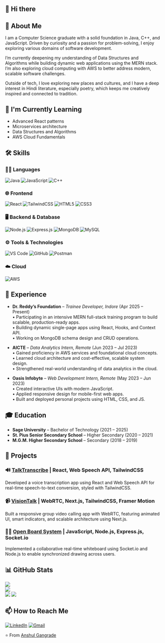## 👋 Hi there

## 💫 About Me  
I am a Computer Science graduate with a solid foundation in Java, C++, and JavaScript. Driven by curiosity and a passion for problem-solving, I enjoy exploring various domains of software development.  

I’m currently deepening my understanding of Data Structures and Algorithms while building dynamic web applications using the MERN stack. I’m also exploring cloud computing with AWS to better address modern, scalable software challenges.  

Outside of tech, I love exploring new places and cultures, and I have a deep interest in Hindi literature, especially poetry, which keeps me creatively inspired and connected to tradition.

## 🌱 I'm Currently Learning  
- Advanced React patterns  
- Microservices architecture  
- Data Structures and Algorithms  
- AWS Cloud Fundamentals  

## 🛠️ Skills  

### 👨‍💻 Languages  
![Java](https://img.shields.io/badge/Java-ED8B00?style=for-the-badge&logo=openjdk&logoColor=white) ![JavaScript](https://img.shields.io/badge/JavaScript-F7DF1E?style=for-the-badge&logo=javascript&logoColor=black) ![C++](https://img.shields.io/badge/C++-00599C?style=for-the-badge&logo=c%2B%2B&logoColor=white)  

### 🌐 Frontend  
![React](https://img.shields.io/badge/React-20232A?style=for-the-badge&logo=react&logoColor=61DAFB) ![TailwindCSS](https://img.shields.io/badge/Tailwind_CSS-38B2AC?style=for-the-badge&logo=tailwind-css&logoColor=white) ![HTML5](https://img.shields.io/badge/HTML5-E34F26?style=for-the-badge&logo=html5&logoColor=white) ![CSS3](https://img.shields.io/badge/CSS3-1572B6?style=for-the-badge&logo=css3&logoColor=white)  

### 🖥️ Backend & Database  
![Node.js](https://img.shields.io/badge/Node.js-339933?style=for-the-badge&logo=nodedotjs&logoColor=white) ![Express.js](https://img.shields.io/badge/Express.js-000000?style=for-the-badge&logo=express&logoColor=white) ![MongoDB](https://img.shields.io/badge/MongoDB-4EA94B?style=for-the-badge&logo=mongodb&logoColor=white) ![MySQL](https://img.shields.io/badge/MySQL-005C84?style=for-the-badge&logo=mysql&logoColor=white)  

### ⚙️ Tools & Technologies  
![VS Code](https://img.shields.io/badge/VS_Code-007ACC?style=for-the-badge&logo=visual-studio-code&logoColor=white) ![GitHub](https://img.shields.io/badge/GitHub-181717?style=for-the-badge&logo=github&logoColor=white) ![Postman](https://img.shields.io/badge/Postman-FF6C37?style=for-the-badge&logo=postman&logoColor=white)  

### ☁️ Cloud  
![AWS](https://img.shields.io/badge/AWS-232F3E?style=for-the-badge&logo=amazon-aws&logoColor=white)
  

## 💼 Experience  

- **Dr. Reddy’s Foundation** – *Trainee Developer, Indore* (Apr 2025 – Present)  
  • Participating in an intensive MERN full-stack training program to build scalable, production-ready apps.  
  • Building dynamic single-page apps using React, Hooks, and Context API.  
  • Working on MongoDB schema design and CRUD operations.

- **AICTE** – *Data Analytics Intern, Remote* (Jun 2023 – Jul 2023)  
  • Gained proficiency in AWS services and foundational cloud concepts.  
  • Learned cloud architecture and cost-effective, scalable system design.  
  • Strengthened real-world understanding of data analytics in the cloud.

- **Oasis Infobyte** – *Web Development Intern, Remote* (May 2023 – Jun 2023)  
  • Created interactive UIs with modern JavaScript.  
  • Applied responsive design for mobile-first web apps.  
  • Built and deployed personal projects using HTML, CSS, and JS.

## 🎓 Education  

- **Sage University** – Bachelor of Technology (2021 – 2025)  
- **St. Pius Senior Secondary School** – Higher Secondary (2020 – 2021)  
- **M.G.M. Higher Secondary School** – Secondary (2018 – 2019)  

## 🚀 Projects

### 🔊 [TalkTranscribe](https://github.com/yourusername/talktranscribe) | React, Web Speech API, TailwindCSS  
Developed a voice transcription app using React and Web Speech API for real-time speech-to-text conversion, styled with TailwindCSS.

### 📹 [VisionTalk](https://github.com/yourusername/visiontalk) | WebRTC, Next.js, TailwindCSS, Framer Motion  
Built a responsive group video calling app with WebRTC, featuring animated UI, smart indicators, and scalable architecture using Next.js.

### 🧑‍🏫 [Open Board System](https://github.com/yourusername/open-board-system) | JavaScript, Node.js, Express.js, Socket.io  
Implemented a collaborative real-time whiteboard using Socket.io and Node.js to enable synchronized drawing across users.


## 📊 GitHub Stats  
![](https://github-readme-stats.vercel.app/api?username=anshul152003&theme=dark&show_icons=true&hide_border=false&count_private=true)  
![](https://github-readme-streak-stats.herokuapp.com?user=anshul152003&theme=dark&hide_border=false)  
![](https://github-readme-stats.vercel.app/api/top-langs/?username=anshul152003&theme=dark&layout=compact&hide_border=false)
[![](https://visitcount.itsvg.in/api?id=anshul152003&icon=0&color=0)](https://visitcount.itsvg.in)


## 📫 How to Reach Me  
[![LinkedIn](https://img.shields.io/badge/LinkedIn-0077B5?style=for-the-badge&logo=linkedin&logoColor=white)](https://linkedin.com/in/anshulgangrade15/)  [![Gmail](https://img.shields.io/badge/Gmail-D14836?style=for-the-badge&logo=gmail&logoColor=white)](mailto:anshulgangrade.15@gmail.com)  


<!-- [![Twitter](https://img.shields.io/badge/Twitter-1DA1F2?style=for-the-badge&logo=twitter&logoColor=white)](https://twitter.com/yourusername)


## ⚡ Fun fact
[Share an interesting fact about yourself or your work]

---

### 🔗 Check out my recent projects
[![Project 1](https://github-readme-stats.vercel.app/api/pin/?username=yourusername&repo=project-name&theme=radical)](https://github.com/yourusername/project-name)
[![Project 2](https://github-readme-stats.vercel.app/api/pin/?username=yourusername&repo=another-project&theme=radical)](https://github.com/yourusername/another-project)
 -->

<!-- Proudly created with GPRM ( https://gprm.itsvg.in ) -->

⭐️ From [Anshul Gangrade](https://github.com/anshul152003)
<!--
**anshul152003/anshul152003** is a ✨ _special_ ✨ repository because its `README.md` (this file) appears on your GitHub profile.

Here are some ideas to get you started:

- 🔭 I’m currently working on ...
- 🌱 I’m currently learning ...
- 👯 I’m looking to collaborate on ...
- 🤔 I’m looking for help with ...
- 💬 Ask me about ...
- 📫 How to reach me: ...
- 😄 Pronouns: ...
- ⚡ Fun fact: ...
-->
